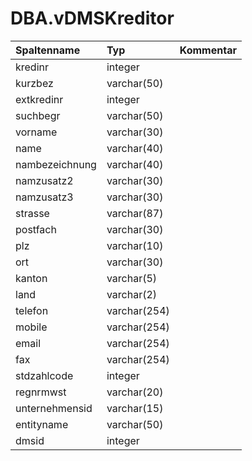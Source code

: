 # DBA.vDMSKreditor

|Spaltenname|Typ|Kommentar|
|:----------|:--|:--------|
|kredinr|integer||
|kurzbez|varchar(50)||
|extkredinr|integer||
|suchbegr|varchar(50)||
|vorname|varchar(30)||
|name|varchar(40)||
|nambezeichnung|varchar(40)||
|namzusatz2|varchar(30)||
|namzusatz3|varchar(30)||
|strasse|varchar(87)||
|postfach|varchar(30)||
|plz|varchar(10)||
|ort|varchar(30)||
|kanton|varchar(5)||
|land|varchar(2)||
|telefon|varchar(254)||
|mobile|varchar(254)||
|email|varchar(254)||
|fax|varchar(254)||
|stdzahlcode|integer||
|regnrmwst|varchar(20)||
|unternehmensid|varchar(15)||
|entityname|varchar(50)||
|dmsid|integer||
